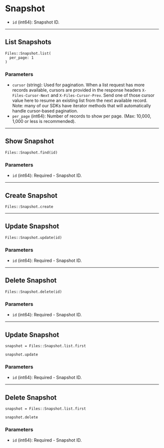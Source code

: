 # Snapshot

* `id` (int64): Snapshot ID.


---

## List Snapshots

```
Files::Snapshot.list(
  per_page: 1
)
```

### Parameters

* `cursor` (string): Used for pagination.  When a list request has more records available, cursors are provided in the response headers `X-Files-Cursor-Next` and `X-Files-Cursor-Prev`.  Send one of those cursor value here to resume an existing list from the next available record.  Note: many of our SDKs have iterator methods that will automatically handle cursor-based pagination.
* `per_page` (int64): Number of records to show per page.  (Max: 10,000, 1,000 or less is recommended).


---

## Show Snapshot

```
Files::Snapshot.find(id)
```

### Parameters

* `id` (int64): Required - Snapshot ID.


---

## Create Snapshot

```
Files::Snapshot.create
```


---

## Update Snapshot

```
Files::Snapshot.update(id)
```

### Parameters

* `id` (int64): Required - Snapshot ID.


---

## Delete Snapshot

```
Files::Snapshot.delete(id)
```

### Parameters

* `id` (int64): Required - Snapshot ID.


---

## Update Snapshot

```
snapshot = Files::Snapshot.list.first

snapshot.update
```

### Parameters

* `id` (int64): Required - Snapshot ID.


---

## Delete Snapshot

```
snapshot = Files::Snapshot.list.first

snapshot.delete
```

### Parameters

* `id` (int64): Required - Snapshot ID.
